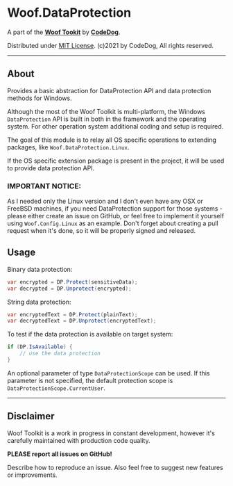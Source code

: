 ﻿# Woof.DataProtection

A part of the [**Woof Tookit**](../../Readme.md)
by **[CodeDog](https://www.codedog.pl)**.

Distributed under [MIT License](https://en.wikipedia.org/wiki/MIT_License).
(c)2021 by CodeDog, All rights reserved.

---

## About

Provides a basic abstraction for DataProtection API and data protection
methods for Windows.

Although the most of the Woof Toolkit is multi-platform, the Windows
`DataProtection` API is built in both in the framework and the operating
system. For other operation system additional coding and setup is required.

The goal of this module is to relay all OS specific operations to
extending packages, like `Woof.DataProtection.Linux`.

If the OS specific extension package is present in the project, it will be used
to provide data protection API.

### IMPORTANT NOTICE:

As I needed only the Linux version and I don't even have any OSX or FreeBSD
machines, if you need DataProtection support for those systems - please
either create an issue on GitHub, or feel free to implement it yourself
using `Woof.Config.Linux` as an example. Don't forget about creating a pull
request when it's done, so it will be properly signed and released.

## Usage

Binary data protection:
```cs
var encrypted = DP.Protect(sensitiveData);
var decrypted = DP.Unprotect(encrypted);
```
String data protection:
```cs
var encryptedText = DP.Protect(plainText);
var decryptedText = DP.Unprotect(encryptedText);
```
To test if the data protection is available on target system:
```cs
if (DP.IsAvailable) {  
    // use the data protection
}
```

An optional parameter of type `DataProtectionScope` can be used.
If this parameter is not specified, the default protection scope is
`DataProtectionScope.CurrentUser`.

---

## Disclaimer

Woof Toolkit is a work in progress in constant development,
however it's carefully maintained with production code quality.

**PLEASE report all issues on GitHub!**

Describe how to reproduce an issue.
Also feel free to suggest new features or improvements.